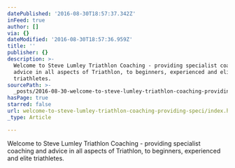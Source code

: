 ```yaml
---
datePublished: '2016-08-30T18:57:37.342Z'
inFeed: true
author: []
via: {}
dateModified: '2016-08-30T18:57:36.959Z'
title: ''
publisher: {}
description: >-
  Welcome to Steve Lumley Triathlon Coaching - providing specialist coaching and
  advice in all aspects of Triathlon, to beginners, experienced and elite
  triathletes.​
sourcePath: >-
  _posts/2016-08-30-welcome-to-steve-lumley-triathlon-coaching-providing-speci.md
hasPage: true
starred: false
url: welcome-to-steve-lumley-triathlon-coaching-providing-speci/index.html
_type: Article

---
```

Welcome to Steve Lumley Triathlon Coaching - providing specialist coaching and advice in all aspects of Triathlon, to beginners, experienced and elite triathletes.  
​